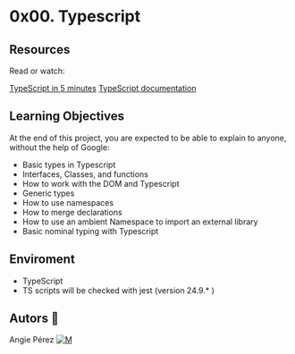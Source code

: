 # 0x00. Typescript

## Resources

Read or watch:

[TypeScript in 5 minutes](https://www.typescriptlang.org/docs/handbook/typescript-in-5-minutes.html)
[TypeScript documentation](https://www.typescriptlang.org/docs/handbook/basic-types.html)

## Learning Objectives

At the end of this project, you are expected to be able to explain to anyone, without the help of Google:

- Basic types in Typescript
- Interfaces, Classes, and functions
- How to work with the DOM and Typescript
- Generic types
- How to use namespaces
- How to merge declarations
- How to use an ambient Namespace to import an external library
- Basic nominal typing with Typescript

## Enviroment

- TypeScript
- TS scripts will be checked with jest (version 24.9.* )

## Autors 🎀

Angie Pérez [![M](https://upload.wikimedia.org/wikipedia/fr/thumb/c/c8/Twitter_Bird.svg/30px-Twitter_Bird.svg.png)](https://twitter.com/xiommyperez)
